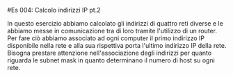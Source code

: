 #Es 004: Calcolo indirizzi IP pt.2

In questo esercizio abbiamo calcolato gli indirizzi di quattro reti diverse e le abbiamo messe in comunicazione tra di loro
tramite l'utilizzo di un router.
Per fare ciò abbiamo associato ad ogni computer il primo indirizzo IP disponibile nella rete e alla sua rispettiva porta
l'ultimo indirizzo IP della rete.
Bisogna prestare attenzione nell'associazione degli indirizzi per quanto riguarda le subnet mask in quanto determinano
il numero di host su ogni rete.